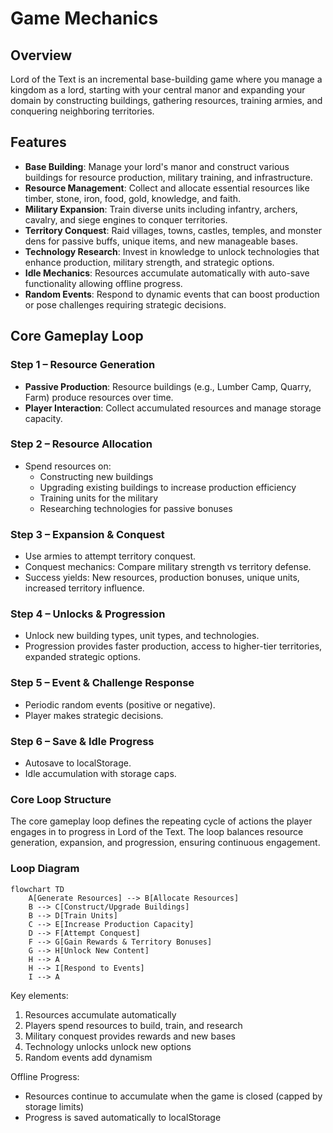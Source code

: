 # Game Mechanics

## Overview

Lord of the Text is an incremental base-building game where you manage a kingdom as a lord, starting with your central manor and expanding your domain by constructing buildings, gathering resources, training armies, and conquering neighboring territories.

## Features

- **Base Building**: Manage your lord's manor and construct various buildings for resource production, military training, and infrastructure.
- **Resource Management**: Collect and allocate essential resources like timber, stone, iron, food, gold, knowledge, and faith.
- **Military Expansion**: Train diverse units including infantry, archers, cavalry, and siege engines to conquer territories.
- **Territory Conquest**: Raid villages, towns, castles, temples, and monster dens for passive buffs, unique items, and new manageable bases.
- **Technology Research**: Invest in knowledge to unlock technologies that enhance production, military strength, and strategic options.
- **Idle Mechanics**: Resources accumulate automatically with auto-save functionality allowing offline progress.
- **Random Events**: Respond to dynamic events that can boost production or pose challenges requiring strategic decisions.

## Core Gameplay Loop

### Step 1 – Resource Generation
- **Passive Production**: Resource buildings (e.g., Lumber Camp, Quarry, Farm) produce resources over time.
- **Player Interaction**: Collect accumulated resources and manage storage capacity.

### Step 2 – Resource Allocation
- Spend resources on:
  - Constructing new buildings
  - Upgrading existing buildings to increase production efficiency
  - Training units for the military
  - Researching technologies for passive bonuses

### Step 3 – Expansion & Conquest
- Use armies to attempt territory conquest.
- Conquest mechanics: Compare military strength vs territory defense.
- Success yields: New resources, production bonuses, unique units, increased territory influence.

### Step 4 – Unlocks & Progression
- Unlock new building types, unit types, and technologies.
- Progression provides faster production, access to higher-tier territories, expanded strategic options.

### Step 5 – Event & Challenge Response
- Periodic random events (positive or negative).
- Player makes strategic decisions.

### Step 6 – Save & Idle Progress
- Autosave to localStorage.
- Idle accumulation with storage caps.

### Core Loop Structure

The core gameplay loop defines the repeating cycle of actions the player engages in to progress in Lord of the Text. The loop balances resource generation, expansion, and progression, ensuring continuous engagement.

### Loop Diagram

```mermaid
flowchart TD
    A[Generate Resources] --> B[Allocate Resources]
    B --> C[Construct/Upgrade Buildings]
    B --> D[Train Units]
    C --> E[Increase Production Capacity]
    D --> F[Attempt Conquest]
    F --> G[Gain Rewards & Territory Bonuses]
    G --> H[Unlock New Content]
    H --> A
    H --> I[Respond to Events]
    I --> A
```

Key elements:
1. Resources accumulate automatically
2. Players spend resources to build, train, and research
3. Military conquest provides rewards and new bases
4. Technology unlocks unlock new options
5. Random events add dynamism

Offline Progress:
- Resources continue to accumulate when the game is closed (capped by storage limits)
- Progress is saved automatically to localStorage
